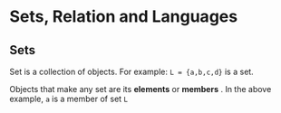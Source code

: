 Sets, Relation and Languages
========


## Sets

Set is a collection of objects.  For example: `L = {a,b,c,d}` is a set.

Objects that make any set are its **elements** or **members** . In the above example, `a` is a member of set `L` 
